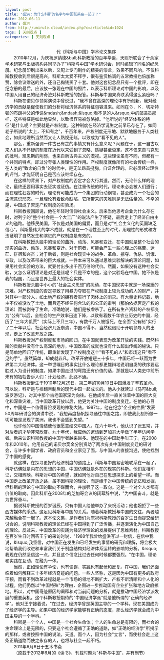 ```yaml
---
layout: post
title: "盛洪：为什么科斯的名字与中国联系在一起了？"
date: 2012-06-11
author: 盛洪
from: http://unirule.cloud/index.php?c=article&id=1024
tags: [ 天则观点 ]
categories: [ 天则观点 ]
---
```


<div class="article">
 <div class="body-text">
  <p align="left">
  </p>
  <div align="center" style="text-align: center; text-indent: 21pt">
   代《科斯与中国》学术论文集序
  </div>
  <div align="center" style="text-align: center; text-indent: 21pt">
  </div>
  <div style="text-indent: 21pt">
   2010年12月，为庆祝罗纳德&amp;bull;科斯教授的百年华诞，天则所联合了十余家学术研究与出版机构共同举办了"科斯与中国"学术研讨会，同时编辑了同名的纪念册。纪念册印刷出来以后，又配上专门制作的精美的漆盒，效果不同凡响。不仅科斯教授收到后很是高兴，科斯太太爱不释手，很有鉴赏格调的五常教授也倍加称赞，除会议赠送的外，还自己掏钱买了十套。他对这套纪念品只有一个批评，即在纪念册的最后，应该放一张现在中国的照片，以表示科斯理论对中国的影响，以及中国人用自己的经济奇迹对科斯教授的报答。科斯与中国果真联系得这么紧密吗？
  </div>
  <div style="text-indent: 21pt">
  </div>
  <div style="text-indent: 21pt">
   科斯在诺贝尔领奖演说中曾说过，"我不曾在高深的理论中有所创新。我对经济学的贡献是促使我们的分析将经济体系的特征包容进来。如同在Ｇ．Ｋ．切斯特顿的布朗神父的传说&amp;mdash;&amp;mdash;&amp;lsquo;看不见的人&amp;rsquo;中的邮递员那样，这些特征是如此地显然，以致很容易被忽略掉。"他所说的"经济体系的特征"是什么呢？主要就是产权制度。这种制度在经济学诞生之前早已存在了。如同老子所说的"太上，不知有之"，千百年来，产权制度无形地、默默地服务于人类社会，如此地理所当然而又让人熟视无睹，以致成为"看不见的人"。
  </div>
  <div style="text-indent: 21pt">
  </div>
  <div style="text-indent: 21pt">
   那么，重新强调一件古已有之的事情又有什么意义呢？问题在于，这一自古以来人们从不怀疑的制度在近代以来受到了忽略、质疑甚至否定。这不仅来自马克思的批判，凯恩斯的削弱，也来自新古典主义的漠视。这些理论虽有不同，但都有一个共同的特点，即过分夸张人类理性的作用。产权制度就像所有的社会传统一样，在人类的"致命的自负"的时代中，是无法昂首挺胸，自证合理的。它必须经过理性的评判，才能证明自己是否应该继续存在。
  </div>
  <div style="text-indent: 21pt">
  </div>
  <div style="text-indent: 21pt">
   在这样的背景下，对产权制度的否定才会大行其道。然而，无论什么样的理论，最终还要用事实去证实或证伪。在注重传统的时代，理论未必会被人们遵行；而在理性狂妄的时代，理论有可能成为一个集团的行动纲领，甚至成为一个社会的主流意识形态。一旦理论有着致命缺陷，它所带来的灾难则是无法估量的。不幸的是，中国成了否定产权制度的实验场。
  </div>
  <div style="text-indent: 21pt">
  </div>
  <div style="text-indent: 21pt">
   科斯教授回顾说，他在年轻时信仰社会主义。后来当他思考企业为什么存在时，对列宁的"整个社会是一个大工厂"的说法产生了怀疑，最后走上了经济自由主义的道路。他移民美国，不仅是对美国的偏爱，而且是对"社会主义化的英国缺乏信心"。科斯最伟大的学术成就，就是在一个理性至上的时代，用理性的形式和方法证明了自然发生和演进的产权制度是有效的。
  </div>
  <div style="text-indent: 21pt">
  </div>
  <div style="text-indent: 21pt">
   在科斯教授头脑中的理论的曲折、动荡、风暴和变迁，在中国就是整个社会的现实的曲折、动荡、风暴和变迁。对于前者，可能会产生一些心理上的痛苦、迷茫、徘徊和兴奋；对于后者，则是社会现实中的战争、革命、掠夺、仇杀、饥饿、专政，以及改革带来的巨大成就。一件本来可以通过思维实验解决的理论问题，如果用社会实验的方法，就要付出多出千百万倍的代价。然而，如果没有这种社会实验，又怎么证明理论是对还是错呢？只是不幸的是，这个实验场在中国。她不仅是我的祖国，而且是世界上最大的社会实体。
  </div>
  <div style="text-indent: 21pt">
  </div>
  <div style="text-indent: 21pt">
   科斯教授头脑中小小的"社会主义思想"的扰动，在中国现实中就是一场深重的灾难。对产权制度的否定导致了用暴力夺取在产权制度上较为成功的人的财产，并对其中一部分人，如土地产权的拥有者实行了肉体上的消灭。有大量史料记载，地主不仅被没收了土地，而且还不经任何合法的和公正的审判（那怕依据否定产权的理论）而被剥夺了生命，准确地说，他们是被虐杀了。在所有生产资料的产权都变为"公有"以后，全社会的生产效率迅速下降，以致有着数千年农业历史的中国，经历了"三年大饥荒"（实际上不只三年），有数千万人被饿死。在全面"公有制"实行了二十年以后，社会经济几近崩溃，中国不得不，当然也借助于开明领导人的出现，走上了改革开放之路。
  </div>
  <div style="text-indent: 21pt">
  </div>
  <div style="text-indent: 21pt">
   科斯教授对产权制度和市场的回归，在中国就表现为改革开放的实践。既然科斯的贡献并没有什么高深的地方，中国改革的成就也没有什么超出传统的秘诀。只是简单地回归了传统，即重新发现了产权制度这个"看不见的人"和市场这只"看不见的手"。虽然简单，却成就非凡。改革开放短短三十多年，中国已经一跃而为世界第二大经济体。这一举世瞩目的事实比什么理论都更雄辩地说明自发的秩序要远胜过人为设计的制度。如果中国走过的弯路还有价值的话，那就是以人类史中前所未有的牺牲告诉人们：计划经济，此路不通。
  </div>
  <div style="text-indent: 21pt">
  </div>
  <div style="text-indent: 21pt">
   科斯教授诞生于1910年12月29日，第二年的10月10日中国爆发了辛亥革命。可以说，科斯是与推翻帝制后的现代中国一起成长的。他从小就读过《马可&amp;bull;波罗游记》，对其中那个古老国家深为向往。在他成年后一直关注着中国的巨大变化和深重灾难。当中国改革开放以后，他更为关注中国的制度变迁。在他的心目中，中国是一个值得冒险发现的神秘大陆。1987年，他在纪念"企业的性质"发表50周年研讨会的演讲中说，"我想再度扬帆探寻通往中国之路，即使我此刻所做一切可能是发现了美洲，我也不会感到失望。"
  </div>
  <div style="text-indent: 21pt">
  </div>
  <div style="text-indent: 21pt">
   也许他的中国情结使他很愿意结交中国人。在六十年代，他认识了张五常，并对后者的才华非常欣赏。九十年代，我应他的邀请到芝加哥大学做了半年访问学者。后来认识科斯教授的中国学者越来越多。他现在的中国助手叫王宁。在2008年和2010年，他用自己的诺贝尔奖金分别资助了两次有关中国制度变迁的研讨会，与许多中国学者、政府官员和企业家见了面。与中国人的直接沟通，使他找到了中国的感觉。
  </div>
  <div style="text-indent: 21pt">
  </div>
  <div style="text-indent: 21pt">
   就这样，在探寻更好的经济制度的道路上，科斯与中国紧密地联系在一起了。科斯仿佛就是内在的思想的中国，中国仿佛就是外在的现实的科斯。他们互相印证，交相辉映。科斯对中国的希望，就如同他对自己在思想探求上的希望一样。而中国走上改革开放之路，虽不因科斯的理论，而是缘于对中国传统的记忆和发掘，但科斯的理论与中国的取向不谋而合，并加强了这一取向。这是一个对全人类都有价值的取向。因此科斯在2008年的芝加哥会议的闭幕辞中说，"为中国奋斗，就是为世界奋斗。"
  </div>
  <div style="text-indent: 21pt">
  </div>
  <div style="text-indent: 21pt">
   据说科斯教授的百岁诞辰，只有中国人给他举办了庆祝活动；他也婉拒了一些西方媒体的采访。这足见科斯与中国的关系。随着科斯教授与中国的交往，两者越来越融合在一起了。这本论文集，是作者们为庆祝科斯教授的百岁生日而提交给研讨会的，说明科斯教授的理论已经在中国得到了广泛传播，并逐渐演化为中国自己的理论。反过来，中国改革的实践为经济学理论的发展提供了思维素材。科斯教授在百岁生日时回答王宁的采访时说，"1988年我曾给盛洪写过一封信，在信中我说，&amp;lsquo;我坚信，对中国正在发生和已经发生的事情的研究和理解，将会极大地帮助我们改进和丰富我们关于制度结构对经济体系运转的影响的分析。&amp;rsquo;我现在仍然坚信这一点，并且这个信念比过去任何时候都要强烈。"在中国，理论和实践在互动，在融为一体。
  </div>
  <div style="text-indent: 21pt">
  </div>
  <div style="text-indent: 21pt">
   当然，正如理论有争论，也有谬误，实践也有起伏和反复。在中国，我们还面临着如何解释三十多年经济奇迹的问题。一些人坚称，这是因为中国有更多的政府干预，而看不到改革过程就是一个市场的领地不断扩大、产权不断清晰和个人化的过程。他们仍然以"中国特殊"为理由，企图进一步推动国有企业扩张和地方政府掠地。所以，对中国奇迹原因的阐释和对当前问题的分析，就是推动中国经济学派发展的重要契机。这个科斯教授期待的"中国经济学派"就是他所谓的"正确的经济学"。他对王宁接着说，"在过去，经济学曾是英国主导的一个学科，现在美国成为了经济学的主导。如果中国的经济学家能够有正确的态度，那么经济学就会成为中国主导的一个学科。"
  </div>
  <div style="text-indent: 21pt">
  </div>
  <div style="text-indent: 21pt">
   科斯是一个个人，中国是一个社会生命体；个人的生命总是有限的，而社会的生命理论上是无限的，只要这个社会遵循了正确的道路，如"正确的经济学"所揭示的那样，或者按照中国的说法，天道。而个人，因为社会"立言"，而使社会走上这条正确道路而使之永存的人，也将与社会一起不朽。
  </div>
  <div style="text-indent: 21pt">
  </div>
  <div style="text-indent: 21pt">
   2011年6月8日于五木书斋
  </div>
  <div style="text-indent: 21pt">
  </div>
  <div style="text-indent: 21pt">
   （原载于2012年6月的《读书》，刊载时题为"科斯与中国"，并有删节）
  </div>
  <div style="text-indent: 21pt">
  </div>
  <div style="text-indent: 21pt">
  </div>
 </div>
</div>

